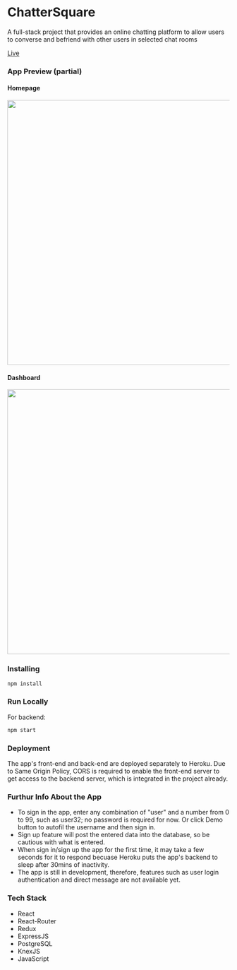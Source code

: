 # ChatterSquare
A full-stack project that provides an online chatting platform to allow users to converse and befriend with other users in selected chat rooms

[Live](https://chattersquare.herokuapp.com/ "ChatterSquare")

### App Preview (partial)
#### Homepage 
<img src="https://res.cloudinary.com/chu327/image/upload/v1532584209/Screen_Shot_2018-07-25_at_10.39.02_PM_jhdlva.png" align="center" width="600" overflow="hidden">

#### Dashboard
<img src="https://res.cloudinary.com/chu327/image/upload/v1532584218/%E5%B1%8F%E5%B9%95%E5%BF%AB%E7%85%A7_2018-07-25_10.46.14_PM_jxiqrj.png" align="center" width="600" overflow="hidden">

### Installing
```javascript
npm install
```
### Run Locally
For backend:
```javascript
npm start
```
### Deployment
The app's front-end and back-end are deployed separately to Heroku. 
Due to Same Origin Policy, CORS is required to enable the front-end server to get access to the backend server, which is integrated in the project already.

### Furthur Info About the App
* To sign in the app, enter any combination of "user" and a number from 0 to 99, such as user32; no password is required for now. Or click Demo button to autofil the username and then sign in.
* Sign up feature will post the entered data into the database, so be cautious with what is entered.
* When sign in/sign up the app for the first time, it may take a few seconds for it to respond becuase Heroku puts the app's backend to sleep after 30mins of inactivity.
* The app is still in development, therefore, features such as user login authentication and direct message are not available yet. 

### Tech Stack
* React 
* React-Router
* Redux
* ExpressJS
* PostgreSQL
* KnexJS
* JavaScript
